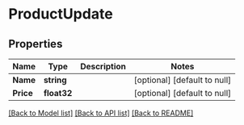 # ProductUpdate

## Properties
Name | Type | Description | Notes
------------ | ------------- | ------------- | -------------
**Name** | **string** |  | [optional] [default to null]
**Price** | **float32** |  | [optional] [default to null]

[[Back to Model list]](../README.md#documentation-for-models) [[Back to API list]](../README.md#documentation-for-api-endpoints) [[Back to README]](../README.md)

